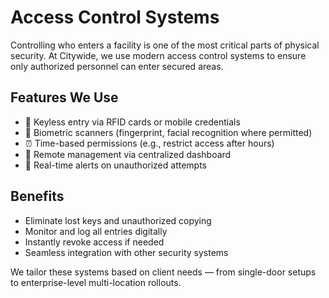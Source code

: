 # Access Control Systems

Controlling who enters a facility is one of the most critical parts of physical security. At Citywide, we use modern access control systems to ensure only authorized personnel can enter secured areas.

## Features We Use

- 🔑 Keyless entry via RFID cards or mobile credentials  
- 🧠 Biometric scanners (fingerprint, facial recognition where permitted)  
- ⏰ Time-based permissions (e.g., restrict access after hours)  
- 📱 Remote management via centralized dashboard  
- 🚨 Real-time alerts on unauthorized attempts  

## Benefits

- Eliminate lost keys and unauthorized copying  
- Monitor and log all entries digitally  
- Instantly revoke access if needed  
- Seamless integration with other security systems  

We tailor these systems based on client needs — from single-door setups to enterprise-level multi-location rollouts.
